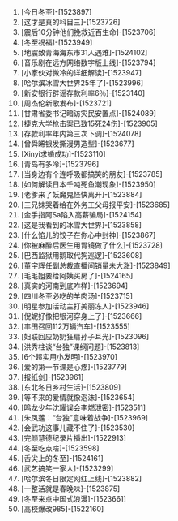 
1. [今日冬至]-[1523897]
1. [这才是真的科目三]-[1523726]
1. [震后10分钟他们挽救近百生命]-[1523706]
1. [冬至祝福]-[1523949]
1. [地震致青海海东市31人遇难]-[1524102]
1. [音乐剧在远方网络数字版上线]-[1523794]
1. [小家伙对微冷的详细解读]-[1523947]
1. [哈尔滨冰雪大世界25年了]-[1523996]
1. [新安银行辟谣存款利率6％]-[1523140]
1. [周杰伦新歌发布]-[1523721]
1. [甘肃省委书记暗访灾民安置点]-[1524089]
1. [捷克大学枪击案已致15死24伤]-[1523905]
1. [存款利率年内第三次下调]-[1524078]
1. [曾舜晞银发撕漫男造型]-[1523677]
1. [Xinyi求婚成功]-[1523110]
1. [青岛有多冷]-[1523796]
1. [当身边有个连呼吸都搞笑的朋友]-[1523785]
1. [如何解读日本千吨死鱼潮现象]-[1523950]
1. [老爹来了妖魔鬼怪快离开]-[1523884]
1. [三兄妹哭着给在外务工父母报平安]-[1523685]
1. [金手指阿Sa陷入高薪骗局]-[1524154]
1. [这是我看到的冰雪大世界]-[1523858]
1. [什么馅儿的饺子在你心中封神]-[1523867]
1. [你被麻醉后医生用胃镜做了什么]-[1523728]
1. [巴西监狱用鹅取代狗巡逻]-[1523608]
1. [董宇辉任副总裁直播间销量未大涨]-[1523849]
1. [毛毛姐要给阿姨买房了]-[1524165]
1. [真实的河南到底咋样]-[1523694]
1. [四川冬至必吃的羊肉汤]-[1523715]
1. [明星参加活动主打美丽冻人]-[1523946]
1. [倪妮好像把银河穿身上了]-[1523666]
1. [丰田召回112万辆汽车]-[1523555]
1. [妇联回应奶奶狂扇孙子耳光]-[1523096]
1. [洪秀柱谈“台独”课纲问题]-[1523813]
1. [6个超实用小发明]-[1523970]
1. [爱的第一节课是心疼]-[1523779]
1. [报纸剑]-[1523961]
1. [东北冬日乡村生活]-[1523809]
1. [等不来的爱情就像泡沫]-[1523654]
1. [鸣龙少年沈耀误会李燃泄密]-[1523511]
1. [朱凤莲：“台独”意味着战争]-[1523969]
1. [会武功这事儿藏不住了]-[1523530]
1. [完颜慧德纪录片播出]-[1522913]
1. [冬至吃点啥]-[1523598]
1. [舌尖上的冬至]-[1524161]
1. [武艺搞笑一家人]-[1523299]
1. [哈尔滨冬日限定网红上线]-[1523882]
1. [一整活就是春晚味]-[1523875]
1. [冬至来点中国式浪漫]-[1523661]
1. [高校爆改985]-[1522160]